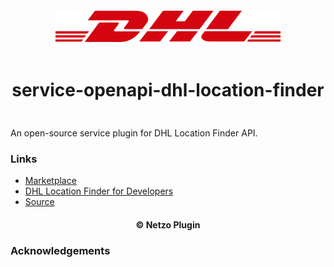 <div align="center">
  <a href="https://netzo.io" target="_blank" >
    <img height="50" src="https://raw.githubusercontent.com/netzoio/netzo/main/plugins/services/service-openapi-dhl-location-finder/src/assets/icon.png" style="margin: 12px 0px" />
  </a>

  <h1 style="padding: 6px 0px 24px 0px">service-openapi-dhl-location-finder</h1>
</div>

An open-source service plugin for DHL Location Finder API.

### Links

- [Marketplace](https://app.netzo.io/marketplace/service-openapi-dhl-location-finder)
- [DHL Location Finder for Developers](https://developer.dhl.com/api-reference/location-finder#get-started-section/)
- [Source](https://developer.dhl.com/sites/default/files/2022-04/dpdhl-location-finder-1.6.2-swagger_3.yaml)

<div align="center">
  <h4>© Netzo Plugin</h4>
</div>

### Acknowledgements
